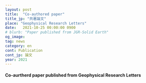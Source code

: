 ```yaml
---
layout: post
title:  "Co-authored paper"
title_jp: "共著論文"
place: "Geophysical Research Letters"
date:   2021-10-25 00:00:00 0900
# blurb: "Paper published from JGR-Solid Earth"
og_image:
tag: news
category: en
cont: Publication
cont_jp: 論文
year: 2021
---
```


#### **Co-aurtherd paper published from Geophysical Research Letters**

<!-- My first-authored paper has been published from *Journal of Geophysical Research - Solid Earth*!
The co-authors are Drs. Hiroo Kanamori, Luis Rivera, Zhongwen Zhan, Shingo Watada, and Kenji Satake.
You can check the detailed information in "[Works](https://osm3dan.github.io/en/publications)".

The paper is available in [*Journal of Geophysical Research – Solid Earth*](https://doi.org/10.1029/2021JB021693). -->
